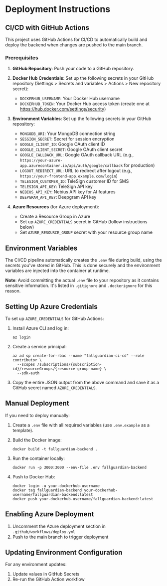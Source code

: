 # Deployment Instructions

## CI/CD with GitHub Actions

This project uses GitHub Actions for CI/CD to automatically build and deploy the backend when changes are pushed to the main branch.

### Prerequisites

1. **GitHub Repository**: Push your code to a GitHub repository.

2. **Docker Hub Credentials**: Set up the following secrets in your GitHub repository (Settings > Secrets and variables > Actions > New repository secret):
   - `DOCKERHUB_USERNAME`: Your Docker Hub username
   - `DOCKERHUB_TOKEN`: Your Docker Hub access token (create one at https://hub.docker.com/settings/security)

3. **Environment Variables**: Set up the following secrets in your GitHub repository:
   - `MONGODB_URI`: Your MongoDB connection string
   - `SESSION_SECRET`: Secret for session encryption
   - `GOOGLE_CLIENT_ID`: Google OAuth client ID
   - `GOOGLE_CLIENT_SECRET`: Google OAuth client secret
   - `GOOGLE_CALLBACK_URL`: Google OAuth callback URL (e.g., `https://your-azure-app.azurecontainer.io/api/auth/google/callback` for production)
   - `LOGOUT_REDIRECT_URL`: URL to redirect after logout (e.g., `https://your-frontend-app.example.com/login`)
   - `TELESIGN_CUSTOMER_ID`: TeleSign customer ID for SMS
   - `TELESIGN_API_KEY`: TeleSign API key
   - `NEBIUS_API_KEY`: Nebius API key for AI features
   - `DEEPGRAM_API_KEY`: Deepgram API key

4. **Azure Resources** (for Azure deployment):
   - Create a Resource Group in Azure
   - Set up `AZURE_CREDENTIALS` secret in GitHub (follow instructions below)
   - Set `AZURE_RESOURCE_GROUP` secret with your resource group name

## Environment Variables

The CI/CD pipeline automatically creates the `.env` file during build, using the secrets you've stored in GitHub. This is done securely and the environment variables are injected into the container at runtime.

**Note**: Avoid committing the actual `.env` file to your repository as it contains sensitive information. It's listed in `.gitignore` and `.dockerignore` for this reason.

## Setting Up Azure Credentials

To set up `AZURE_CREDENTIALS` for GitHub Actions:

1. Install Azure CLI and log in:
   ```
   az login
   ```

2. Create a service principal:
   ```
   az ad sp create-for-rbac --name "fallguardian-ci-cd" --role contributor \
     --scopes /subscriptions/{subscription-id}/resourceGroups/{resource-group-name} \
     --sdk-auth
   ```

3. Copy the entire JSON output from the above command and save it as a GitHub secret named `AZURE_CREDENTIALS`.

## Manual Deployment

If you need to deploy manually:

1. Create a `.env` file with all required variables (use `.env.example` as a template).

2. Build the Docker image:
   ```
   docker build -t fallguardian-backend .
   ```

3. Run the container locally:
   ```
   docker run -p 3000:3000 --env-file .env fallguardian-backend
   ```

4. Push to Docker Hub:
   ```
   docker login -u your-dockerhub-username
   docker tag fallguardian-backend your-dockerhub-username/fallguardian-backend:latest
   docker push your-dockerhub-username/fallguardian-backend:latest
   ```

## Enabling Azure Deployment

1. Uncomment the Azure deployment section in `.github/workflows/deploy.yml`
2. Push to the main branch to trigger deployment

## Updating Environment Configuration

For any environment updates:
1. Update values in GitHub Secrets
2. Re-run the GitHub Action workflow 